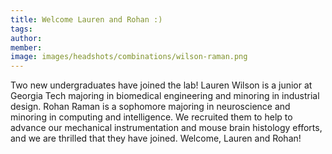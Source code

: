 ```yaml
---
title: Welcome Lauren and Rohan :)
tags:
author: 
member: 
image: images/headshots/combinations/wilson-raman.png
---
```


Two new undergraduates have joined the lab! Lauren Wilson is a junior at Georgia Tech majoring in biomedical engineering and minoring in industrial design.  Rohan Raman is a sophomore majoring in neuroscience and minoring in computing and intelligence.  We recruited them to help to advance our mechanical instrumentation and mouse brain histology efforts, and we are thrilled that they have joined.  Welcome, Lauren and Rohan!
